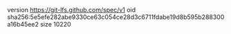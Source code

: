 version https://git-lfs.github.com/spec/v1
oid sha256:5e5efe282abe9330ce63c054ce28d3c6711fdabe19d8b595b288300a16b45ee2
size 10220
